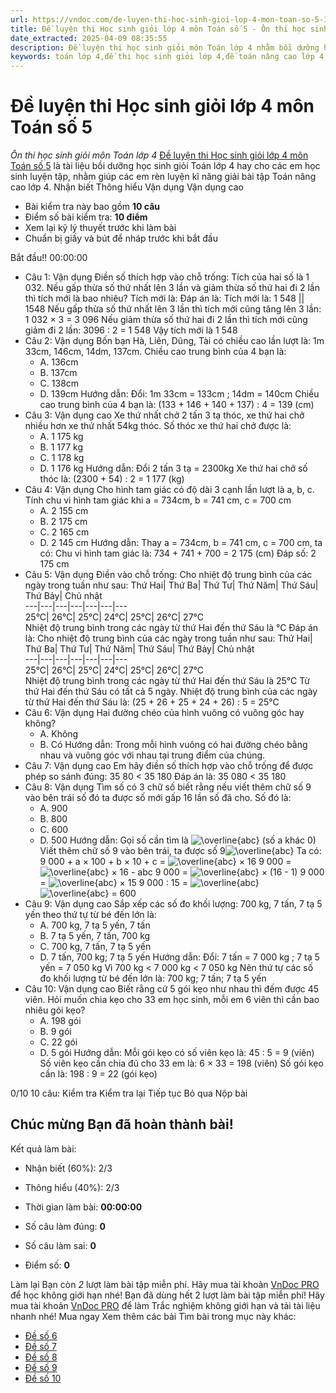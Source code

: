 ```yaml
---
url: https://vndoc.com/de-luyen-thi-hoc-sinh-gioi-lop-4-mon-toan-so-5-325158
title: Đề luyện thi Học sinh giỏi lớp 4 môn Toán số 5 - Ôn thi học sinh giỏi môn Toán lớp 4 - VnDoc.com
date_extracted: 2025-04-09 08:35:55
description: Đề luyện thi học sinh giỏi môn Toán lớp 4 nhằm bồi dưỡng học sinh giỏi lớp 4. Mời thầy cô và các em cùng tham khảo.
keywords: toán lớp 4,đề thi học sinh giỏi lớp 4,đề toán nâng cao lớp 4,đề toán lớp 4 nâng cao,đề thi học sinh giỏi toán lớp 4,bồi dưỡng học sinh giỏi lớp 4,bộ đề luyện thi học sinh giỏi môn Toán lớp 4,tài liệu bồi dưỡng học sinh giỏi lớp 4,đề thi học sinh giỏi lớp 4 môn toán,bộ đề thi hsg toán lớp 4,đề thi tiểu học,bồi dưỡng học sinh giỏi lớp 4 môn toán,đề thi HSG lớp 4
---
```


# Đề luyện thi Học sinh giỏi lớp 4 môn Toán số 5
 _Ôn thi học sinh giỏi môn Toán lớp 4_
[Đề luyện thi Học sinh giỏi lớp 4 môn Toán số 5](<https://vndoc.com/de-luyen-thi-hoc-sinh-gioi-lop-4-mon-toan-so-5-325158>) là tài liệu bồi dưỡng học sinh giỏi Toán lớp 4 hay cho các em học sinh luyện tập, nhằm giúp các em rèn luyện kĩ năng giải bài tập Toán nâng cao lớp 4.
Nhận biết Thông hiểu Vận dụng Vận dụng cao
  * Bài kiểm tra này bao gồm **10 câu**
  * Điểm số bài kiểm tra: **10 điểm**
  * Xem lại kỹ lý thuyết trước khi làm bài
  * Chuẩn bị giấy và bút để nháp trước khi bắt đầu

Bắt đầu\!\!
00:00:00
  * Câu 1:  Vận dụng
Điền số thích hợp vào chỗ trống: Tích của hai số là 1 032. Nếu gấp thừa số thứ nhất lên 3 lần và giảm thừa số thứ hai đi 2 lần thì tích mới là bao nhiêu?
Tích mới là: 
Đáp án là:
Tích mới là: 1 548 || 1548
Nếu gấp thừa số thứ nhất lên 3 lần thì tích mới cũng tăng lên 3 lần: 1 032 × 3 = 3 096
Nếu giảm thừa số thứ hai đi 2 lần thì tích mới cũng giảm đi 2 lần: 3096 : 2 = 1 548
Vậy tích mới là 1 548
  * Câu 2:  Vận dụng
Bốn bạn Hà, Liên, Dũng, Tài có chiều cao lần lượt là: 1m 33cm, 146cm, 14dm, 137cm. Chiều cao trung bình của 4 bạn là:
    * A.
136cm
    * B.
137cm
    * C.
138cm
    * D.
139cm
Hướng dẫn: 
Đổi: 1m 33cm = 133cm ; 14dm = 140cm
Chiều cao trung bình của 4 bạn là:
\(133 + 146 + 140 + 137\) : 4 = 139 \(cm\)
  * Câu 3:  Vận dụng cao
Xe thứ nhất chở 2 tấn 3 tạ thóc, xe thứ hai chở nhiều hơn xe thứ nhất 54kg thóc. Số thóc xe thứ hai chở được là:
    * A. 1 175 kg 
    * B. 1 177 kg 
    * C. 1 178 kg 
    * D. 1 176 kg 
Hướng dẫn: 
Đổi 2 tấn 3 tạ = 2300kg
Xe thứ hai chở số thóc là:
\(2300 + 54\) : 2 = 1 177 \(kg\)
  * Câu 4:  Vận dụng
Cho hình tam giác có độ dài 3 cạnh lần lượt là a, b, c. Tính chu vi hình tam giác khi a = 734cm, b = 741 cm, c = 700 cm
    * A. 2 155 cm 
    * B. 2 175 cm 
    * C. 2 165 cm 
    * D. 2 145 cm 
Hướng dẫn: 
Thay a = 734cm, b = 741 cm, c = 700 cm, ta có:
Chu vi hình tam giác là:
734 + 741 + 700 = 2 175 \(cm\)
Đáp số: 2 175 cm
  * Câu 5:  Vận dụng
Điền vào chỗ trống:
Cho nhiệt độ trung bình của các ngày trong tuần như sau:
Thứ Hai| Thứ Ba| Thứ Tư| Thứ Năm| Thứ Sáu| Thứ Bảy| Chủ nhật  
---|---|---|---|---|---|---  
25°C| 26°C| 25°C| 24°C| 25°C| 26°C| 27°C  
Nhiệt độ trung bình trong các ngày từ thứ Hai đến thứ Sáu là °C
Đáp án là:
Cho nhiệt độ trung bình của các ngày trong tuần như sau:
Thứ Hai| Thứ Ba| Thứ Tư| Thứ Năm| Thứ Sáu| Thứ Bảy| Chủ nhật  
---|---|---|---|---|---|---  
25°C| 26°C| 25°C| 24°C| 25°C| 26°C| 27°C  
Nhiệt độ trung bình trong các ngày từ thứ Hai đến thứ Sáu là 25°C
Từ thứ Hai đến thứ Sáu có tất cả 5 ngày.
Nhiệt độ trung bình của các ngày từ thứ Hai đến thứ Sáu là:
\(25 + 26 + 25 + 24 + 26\) : 5 = 25°C
  * Câu 6:  Vận dụng
Hai đường chéo của hình vuông có vuông góc hay không?
    * A. Không 
    * B. Có 
Hướng dẫn: 
Trong mỗi hình vuông có hai đường chéo bằng nhau và vuông góc với nhau tại trung điểm của chúng.
  * Câu 7:  Vận dụng cao
Em hãy điền số thích hợp vào chỗ trống để được phép so sánh đúng:
35 80 < 35 180
Đáp án là:
35 080 < 35 180
  * Câu 8:  Vận dụng
Tìm số có 3 chữ số biết rằng nếu viết thêm chữ số 9 vào bên trái số đó ta được số mới gấp 16 lần số đã cho.
Số đó là:
    * A.
900
    * B.
800
    * C. 600 
    * D.
500
Hướng dẫn: 
Gọi số cần tìm là ![\\overline{abc}](https://tex.vdoc.vn?tex=%5Coverline%7Babc%7D) \(số a khác 0\)
Viết thêm chữ số 9 vào bên trái, ta được số 9![\\overline{abc}](https://tex.vdoc.vn?tex=%5Coverline%7Babc%7D)
Ta có: 9 000 + a × 100 + b × 10 + c = ![\\overline{abc}](https://tex.vdoc.vn?tex=%5Coverline%7Babc%7D) × 16
9 000 = ![\\overline{abc}](https://tex.vdoc.vn?tex=%5Coverline%7Babc%7D) × 16 - abc
9 000 = ![\\overline{abc}](https://tex.vdoc.vn?tex=%5Coverline%7Babc%7D) × \(16 - 1\)
9 000 = ![\\overline{abc}](https://tex.vdoc.vn?tex=%5Coverline%7Babc%7D) × 15
9 000 : 15 = ![\\overline{abc}](https://tex.vdoc.vn?tex=%5Coverline%7Babc%7D)
![\\overline{abc}](https://tex.vdoc.vn?tex=%5Coverline%7Babc%7D) = 600
  * Câu 9:  Vận dụng cao
Sắp xếp các số đo khối lượng: 700 kg, 7 tấn, 7 tạ 5 yến theo thứ tự từ bé đến lớn là:
    * A. 700 kg, 7 tạ 5 yến, 7 tấn 
    * B. 7 tạ 5 yến, 7 tấn, 700 kg 
    * C. 700 kg, 7 tấn, 7 tạ 5 yến 
    * D. 7 tấn, 700 kg; 7 tạ 5 yến 
Hướng dẫn: 
Đổi: 7 tấn = 7 000 kg ; 7 tạ 5 yến = 7 050 kg
Vì 700 kg < 7 000 kg < 7 050 kg
Nên thứ tự các số đo khối lượng từ bé đến lớn là: 700 kg; 7 tấn; 7 tạ 5 yến
  * Câu 10:  Vận dụng cao
Biết rằng cứ 5 gói kẹo như nhau thì đếm được 45 viên. Hỏi muốn chia kẹo cho 33 em học sinh, mỗi em 6 viên thì cần bao nhiêu gói kẹo?
    * A. 198 gói 
    * B. 9 gói 
    * C. 22 gói 
    * D. 5 gói 
Hướng dẫn: 
Mỗi gói kẹo có số viên kẹo là:
45 : 5 = 9 \(viên\)
Số viên kẹo cần chia đủ cho 33 em là:
6 × 33 = 198 \(viên\)
Số gói kẹo cần là:
198 : 9 = 22 \(gói kẹo\)

0/10
10 câu:
Kiểm tra Kiểm tra lại Tiếp tục Bỏ qua Nộp bài
## Chúc mừng Bạn đã hoàn thành bài\!
Kết quả làm bài:
  * Nhận biết \(60%\):
2/3
  * Thông hiểu \(40%\):
2/3

  * Thời gian làm bài:  **00:00:00**
  * Số câu làm đúng: **0**
  * Số câu làm sai: **0**
  * Điểm số: **0**

Làm lại
Bạn còn _2_ lượt làm bài tập miễn phí. Hãy mua tài khoản [VnDoc PRO](</pro>) để học không giới hạn nhé\!  Bạn đã dùng hết 2 lượt làm bài tập miễn phí\! Hãy mua tài khoản [VnDoc PRO](</pro>) để làm Trắc nghiệm không giới hạn và tải tài liệu nhanh nhé\!  Mua ngay
Xem thêm các bài Tìm bài trong mục này khác:
  * [Đề số 6](</de-luyen-thi-hoc-sinh-gioi-lop-4-mon-toan-so-6-325165>)
  * [Đề số 7](</de-luyen-thi-hoc-sinh-gioi-lop-4-mon-toan-so-7-325212>)
  * [Đề số 8](</de-luyen-thi-hoc-sinh-gioi-lop-4-mon-toan-so-8-325870>)
  * [Đề số 9](</de-luyen-thi-hoc-sinh-gioi-lop-4-mon-toan-so-9-326013>)
  * [Đề số 10](</de-luyen-thi-hoc-sinh-gioi-lop-4-mon-toan-so-10-328173>)

